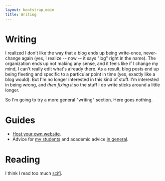 ```yaml
---
layout: bootstrap_main
title: Writing
---
```


# Writing

I realized I don't like the way that a blog ends up being write-once,
never-change again (yes, I realize -- now -- it says "log" right in
the name). The organization ends up not making any sense, and it feels
like if I change my mind, I can't really edit what's already there. As
a result, blog posts end up being fleeting and specific to a
particular point in time (yes, exactly like a blog would). But I'm no
longer interested in this kind of stuff. I'm interested in being
wrong, and *then fixing it* so the stuff I do write sticks around a
little longer.

So I'm going to try a more general "writing" section. Here goes
nothing.

# Guides

* [Host your own website](host_your_own_website.html).
* Advice for [my students](../advice/students.html) and academic
  advice [in general](../advice/academics.html).

# Reading

I think I read too much [scifi](scifi_notes.html).
